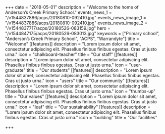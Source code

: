 +++
date = "2018-05-01"
description = "Welcome to the home of Anderson’s Creek Primary School."
events_news_1 = "/v1544837886/acps/20180810-092410.jpg"
events_news_image_1 = "/v1544837886/acps/20180810-092410.jpg"
events_news_image_2 = "/v1544837717/acps/20180526-083159.jpg"
hero = "/v1544847175/acps/20180526-083013.jpg"
keywords = ["Primary school", "Anderson’s Creek Primary School", "ACPS", "Warrandyte"]
title = "Welcome"
[[features]]
description = "Lorem ipsum dolor sit amet, consectetur adipiscing elit. Phasellus finibus finibus egestas. Cras ut justo urna."
icon = "chalkboard-teacher"
title = "Our staff"
[[features]]
description = "Lorem ipsum dolor sit amet, consectetur adipiscing elit. Phasellus finibus finibus egestas. Cras ut justo urna."
icon = "user-graduate"
title = "Our students"
[[features]]
description = "Lorem ipsum dolor sit amet, consectetur adipiscing elit. Phasellus finibus finibus egestas. Cras ut justo urna."
icon = "users"
title = "Our community"
[[features]]
description = "Lorem ipsum dolor sit amet, consectetur adipiscing elit. Phasellus finibus finibus egestas. Cras ut justo urna."
icon = "thumbs-up"
title = "Our values"
[[features]]
description = "Lorem ipsum dolor sit amet, consectetur adipiscing elit. Phasellus finibus finibus egestas. Cras ut justo urna."
icon = "leaf"
title = "Our sustainability"
[[features]]
description = "Lorem ipsum dolor sit amet, consectetur adipiscing elit. Phasellus finibus finibus egestas. Cras ut justo urna."
icon = "building"
title = "Our facilities"

+++

